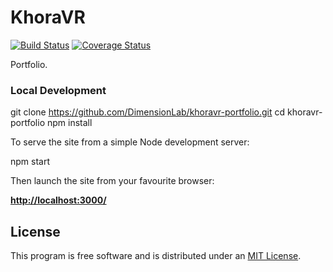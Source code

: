 # KhoraVR

<a href="https://travis-ci.org/DimensionLab/khoravr-portfolio"><img src="https://img.shields.io/travis/DimensionLab/khoravr-portfolio.svg?style=flat-square" alt="Build Status" /></a>
<a href="https://codecov.io/gh/DimensionLab/khoravr-portfolio"><img src="https://img.shields.io/codecov/c/github/DimensionLab/khoravr-portfolio.svg?style=flat-square" alt="Coverage Status" /></a>

Portfolio.

### Local Development

  git clone https://github.com/DimensionLab/khoravr-portfolio.git
  cd khoravr-portfolio
  npm install

To serve the site from a simple Node development server:

  npm start

Then launch the site from your favourite browser:

[__http://localhost:3000/__](http://localhost:3000/)


## License

This program is free software and is distributed under an [MIT License](LICENSE).
